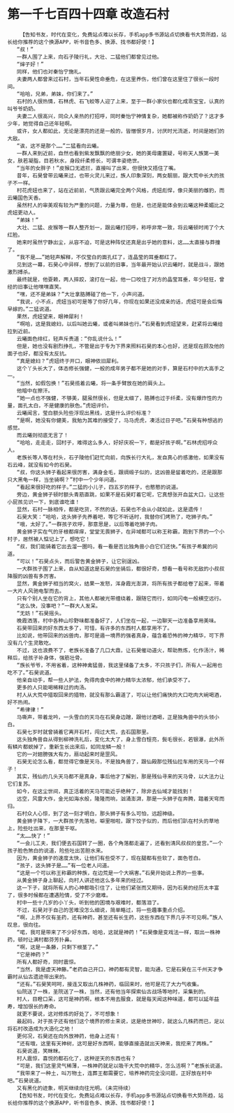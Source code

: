 # 第一千七百四十四章 改造石村
        【告知书友，时代在变化，免费站点难以长存，手机app多书源站点切换看书大势所趋，站长给你推荐的这个换源APP，听书音色多、换源、找书都好使！】
       “叔！”
       一群人围了上来，向石子陵行礼，大壮、二猛他们都曾见过他。
       “婶子好！”
       同样，他们也对秦怡宁施礼。
       夫妻两人都曾来过石村，当年石昊性命垂危，在这里养伤，他们曾在这里住了很长一段时间。
       “哈哈，兄弟，弟妹，你们来了。”
       石村的人很热情，石林虎、石飞蛟等人迎了上来，至于一群小家伙也都化成乖宝宝，认真的叫爷爷奶奶。
       夫妻二人很高兴，同众人亲热的打招呼，同时秦怡宁神情复杂，她都被称作奶奶了？这才多少年，她觉得自己还年轻啊。
       或许，女人都如此，无论是漂亮的还是一般的，皆憎恨岁月，讨厌时光流逝，时间是她们的大敌。
       “诶，这不是那个……”二猛看向云曦。
       一群人来到近前，自然也看到紫发飘飘的绝丽少女，她的美毋庸置疑，号称天人族第一美女，肤若凝脂，目若秋水，身段纤柔修长，可谓丰姿绝世。
       “当年的女胖子！”皮猴口无遮拦，直接叫了出来，但很快又捂住了嘴。
       昔年，石昊曾带云曦来过，也带火灵儿来过，族人印象深刻，两女靓丽，跟大荒中长大的孩子不一样。
       村花虎妞也来了，站在近前前，气质跟云曦完全两个风格，虎妞彪悍，像只美丽的雌豹，而云曦国色天香。
       虽然村人的审美观有较为严重的问题，力量为尊，但是，也还是能体会到云曦这种柔媚比之虎妞更动人。
       “弟妹！”
       大壮、二猛、皮猴等一群人整齐划一，跟云曦打招呼，称呼非常一致，将云曦顿时闹了个大红脸。
       她来时虽然宁静出尘，从容不迫，可是这种阵仗还真是出乎她的意料，这……太直接与莽撞了。
       “我不是……”她轻声解释，不仅莹白的面孔红了，连晶莹的耳垂都红了。
       见到这一幕，石昊心中异样，想到了以前的旧事，当年最开始认识云曦时，就是战斗，跟她激烈搏杀。
       最终就是，他耍赖，两人摔跤，滚打在一起，他一口咬住了对方的晶莹耳垂，年少轻狂，曾经的旧事让他嘿嘿直笑。
       “嘿，还不是弟妹？”大壮拿胳膊碰了他一下，小声问道。
       “我说，小不点，虎妞当初可是等了你好几年，你现在如果还没成亲的话，虎妞可是会后悔早嫁的。”二猛说道。
       果然，虎妞望来，眼神犀利！
       “啊哈，这是我媳妇，以后叫她云曦，或者叫弟妹也行。”石昊看到虎妞望来，赶紧将云曦给拉到近前。
       云曦面色绯红，轻声斥责道：“你乱说什么！”
       但是，她也没有剧烈挣扎，不管是出于专为下界来照料石昊的本心也好，还是现在顾及他的面子也好，都没有太反抗。
       “真是媳妇？”虎妞终于开口，眼神依旧犀利。
       这个丫头长大了，体态修长强健，一般的成年男子都不是她的对手，算是石村中的大高手之一。
       “当然，如假包换！”石昊揽着云曦，将一条手臂放在她的肩头上。
       他暗中在擦汗。
       “她一点也不强健，不够美，腿虽然很长，但是太细了，胳膊也过于纤柔，没有爆炸性的力量，面孔太白，不是健康的肤色。”虎妞评价。
       云曦闻言，莹白额头险些浮现出黑线，这是什么评价标准？
       “是啊，她没有你健美，我勉为其难的接受了，马马虎虎，凑活过日子吧。”石昊有种想逃的感觉。
       而云曦则彻底无言了！
       “哈哈，走走走，回村子，难得这么多人，好好庆祝一下，都是好孩子啊。”石林虎招呼众人。
       老族长等人等在村头，石子陵他们赶忙向前，向族长行大礼，发自真心的感激他，如果没有石云峰，就没有如今的石昊。
       “叔，你这头狮子看起来很厉害，满身金毛，跟绸缎子似的，这凶兽是留着吃的，还是跟那只大黑龟一样，当坐骑啊？”村中一个少年问道。
       “看起来很好吃的样子。”二猛的小儿子，四五岁的样子，也憨憨的说道。
       旁边，黄金狮子顿时额头青筋直跳，如果不是石昊盯着它呢，它真想张开血盆大口，让这些小屁孩见识一下，到底谁吃谁！
       显然，石村一脉相传，都是吃货，不然的话，石昊也不会从小就如此，这是遗传！
       石昊大笑：“哈哈，这头狮子先养着吧，等它不听话时，我替你们烤熟了，吃狮子肉。”
       “哦，太好了。”一群孩子欢呼，那意思是，以后等着吃狮子肉。
       黄金狮子实在气的牙根都痒痒，堂堂无畏狮子，在异域都可以称王称霸，跑到下界的一个小村子，居然被人惦记上了，想吃它！
       “叔，我们能骑着它出去溜一圈吗，看一看是否比独角兽小白它们还快。”有孩子希冀的问道。
       “可以！”石昊点头，而后警告黄金狮子，让它别逞凶。
       一大群孩子围了上来，自从知道这是石昊的坐骑后，都很好奇，想看一看号称无敌的小叔叔降服的凶兽有多厉害。
       显然，黄金狮子相当的窝火，结果一发怒，浑身霞光澎湃，将所有孩子都给卷了起来，带着一大片人风驰电掣而去。
       只有个别人坐在它的背上，其他人都被光带缠绕着，跟随它而行，如同闪电一般横空远行。
       “这么快，没事吧？”一群大人发呆。
       “无妨！”石昊摇头。
       晚霞洒落，村中各种山珍野味都准备好了，人们坐在一起，一边聊天一边准备享用美味。
       石昊带回来的好东西太多了，可惜，有许多的东西村人都享用不了。
       比如说，他带回来的凶兽肉，那可是遁一境界的强者真身，蕴含着恐怖的神力精华，可下界没有几个生灵敢吃。
       不过，这也浪费不了，老族长准备了几口大鼎，让石昊催动道火，帮助熬炼，化作汤汁，稀释后，给孩子补身体，强筋壮骨。
       “族长爷爷，不用省着，这种神禽猛兽，我这里储备了太多，不只孩子们，所有人一起用也吃不了。”石昊说道。
       他亲自动手，帮一些人护法，免得肉食中的神力精华太浓郁，他们承受不了。
       更多的人只能喝稀释过的肉汤。
       村人从大荒中猎取回来的猎物，就没有那么霸道了，可以让他们痛快的大口吃肉大碗喝酒，好不热闹。
       “希律律！”
       马嘶声，带着龙吟，一头雪白的天马在石昊身边蹭，跟他讨酒喝，正是独角兽中的头领小白。
       石昊七岁时就曾骑着它离开石村，闯过大荒，去石国那里。
       这头独角兽自从得到柳神洗礼后，变化太大了，身上雪白锃亮，鬓毛很长，若银瀑，此外所有鳞片都蜕掉了，重新生长出来后，如同龙鳞一般！
       它的一对翅膀强大有力，扇动起来时是罡风。
       石昊无论怎么看，都觉得它像是天马，不是独角兽了，跟仙殿那位残仙拉车用的天马一个样子！
       其实，残仙的几头天马都不是真身，事后他才了解到，那是残仙寻来的天马骨，以大法力让它们复苏。
       如今，在这尘世间，真正活着的天马可能近乎绝种了，除非去仙域才能找到！
       远空，风雷大作，金光如海水般，隆隆而响，汹涌澎湃，那是一头狮子在奔腾，踏着天穹而归。
       石村众人心惊，到了这一刻才明白，那头狮子有多么可怕，远超神级。
       黄金狮子降下，一大群孩子先落地，噼里啪啦，跟下饺子似的，而后他们趴在村头的草地上，险些吐出来，在那里干呕。
       “太……快了！”
       “一会儿工夫，我们便去石国转了一圈，各个角落都走遍了，还看到清风叔叔的皇宫。”一个孩子脸色煞白的说道，险些吐出苦胆水来。
       因为，黄金狮子的速度太快，让他们有些受不了，现在腿都有些软了，面色苍白。
       “孩子，这头狮子是……”有一位老人问道。
       “这是一个可以称王称霸的种族，在边荒是一个大祸害。”石昊开始说上界的一些事。
       从黄金狮子身上聊起，向村人讲述他这么多年来的经过。
       这一下子，就将所有人的心神都吸引住了，让他们紧张而又期待，因为石昊的经历太丰富了，很多时候都在遭遇险情，受了不少磨难。
       村中一些十几岁的小丫头，听到他的困境与艰难时，都落泪了。
       不过，石昊对于自己的苦难没怎么细说，简单略过，将一些趣事重点介绍。
       “啊，上界不仅有圣药，还有神药，甚至还有长生药，这些东西在下界几乎不可见啊。”族人叹息，很向往。
       “喏，我可是带来了不少好东西，哈哈，这就是神药！”石昊像是变戏法一样，取出一株神药，顿时让满村都芬芳扑鼻。
       “啊，这是一条藤，只剩下根茎了。”
       “它是神药？”
       所有人都好奇，同时震惊。
       “当然，我是虚天神藤。”老药自己开口，神药都有灵智，能沟通，它是石昊在三千州天才争霸时从仙古遗迹带出来的。
       “还有。”石昊笑呵呵，接连又取出几株神药，临回来时，他可是花了大力气收集。
       仙院送了一株，圣院送了一株，当然，还有他当年探索仙古战场等地时，采集到的。
       村人，目瞪口呆，这可是神药啊，根本不用去服食，就是每天闻这种味道，都可以延年益寿，增加很长的寿命。
       就更不要说，这对修炼的好处了，不可想象！
       最起码，对于孩子还有他们这个境界的修士来说，这是绝世神珍，就这么几株药而已，足以将石村改造成为大造化之地！
       更何况，石昊还在向外放神药，他身上还有！
       “还有哦，这里有天神树，这可是好东西啊，能够直接造就出天神来，我挖来了两株。”
       石昊说道，笑眯眯。
       村人震惊，喜悦的都石化了，这种逆天的东西也有？
       “可是，我们这里灵气稀薄，一株神药就足以吸干大荒中的精华，怎么活啊？”老族长说道。
       “我带来了一种土，叫万物土，连葬王都需要它，培养神药完全没问题，正好放在村中吧。”石昊说道。
       又有黑化的迹象，明天继续向往光明。（未完待续）
       【告知书友，时代在变化，免费站点难以长存，手机app多书源站点切换看书大势所趋，站长给你推荐的这个换源APP，听书音色多、换源、找书都好使！】